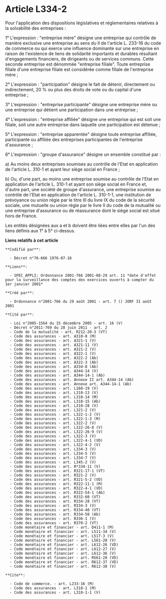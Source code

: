 # Article L334-2

Pour l'application des dispositions législatives et réglementaires relatives à la solvabilité des entreprises :

1° L'expression : "entreprise mère" désigne une entreprise qui contrôle de manière exclusive une entreprise au sens du II de
l'article L. 233-16 du code de commerce ou qui exerce une influence dominante sur une entreprise en raison de l'existence de
liens de solidarité importants et durables résultant d'engagements financiers, de dirigeants ou de services communs. Cette
seconde entreprise est dénommée "entreprise filiale". Toute entreprise filiale d'une entreprise filiale est considérée comme
filiale de l'entreprise mère ;

2° L'expression : "participation" désigne le fait de détenir, directement ou indirectement, 20 % ou plus des droits de vote
ou du capital d'une entreprise ;

3° L'expression : "entreprise participante" désigne une entreprise mère ou une entreprise qui détient une participation dans
une entreprise ;

4° L'expression : "entreprise affiliée" désigne une entreprise qui est soit une filiale, soit une autre entreprise dans
laquelle une participation est détenue ;

5° L'expression : "entreprise apparentée" désigne toute entreprise affiliée, participante ou affiliée des entreprises
participantes de l'entreprise d'assurance ;

6° L'expression : "groupe d'assurance" désigne un ensemble constitué par :

a) Au moins deux entreprises soumises au contrôle de l'Etat en application de l'article L. 310-1 et ayant leur siège social
en France ;

b) Ou, d'une part, au moins une entreprise soumise au contrôle de l'Etat en application de l'article L. 310-1 et ayant son
siège social en France et, d'autre part, une société de groupe d'assurance, une entreprise soumise au contrôle de l'Etat en
application de l'article L. 310-1-1, une institution de prévoyance ou union régie par le titre III du livre IX du code de la
sécurité sociale, une mutuelle ou union régie par le livre II du code de la mutualité ou une entreprise d'assurance ou de
réassurance dont le siège social est situé hors de France.

Les entités désignées aux a et b doivent être liées entre elles par l'un des liens définis aux 1° à 5° ci-dessus.

**Liens relatifs à cet article**

	**Codifié par**:

	  - Décret n°76-666 1976-07-16

	**Liens**:

	  - SPEC_APPLI: Ordonnance 2001-766 2001-08-29 art. 11 *date d'effet pour la surveillance des comptes des exercices ouverts à compter du 1er janvier 2001*

	**Créé par**:

	  - Ordonnance n°2001-766 du 29 août 2001 - art. 7 () JORF 31 août 2001

	**Cité par**:

	  - Loi n°2005-1564 du 15 décembre 2005 - art. 16 (V)
	  - Décret n°2011-769 du 28 juin 2011 - art. 2
	  - Code de la mutualité - art. R212-20-3 (VT)
	  - Code des assurances - art. A310-8 (M)
	  - Code des assurances - art. A321-1 (V)
	  - Code des assurances - art. A321-11 (V)
	  - Code des assurances - art. A321-2 (V)
	  - Code des assurances - art. A322-1 (V)
	  - Code des assurances - art. A322-2 (Ab)
	  - Code des assurances - art. A322-3 (Ab)
	  - Code des assurances - art. A334-8 (Ab)
	  - Code des assurances - art. A344-14 (V)
	  - Code des assurances - art. A344-14-1 (Ab)
	  - Code des assurances - art. Annexe II art. A344-14 (Ab)
	  - Code des assurances - art. Annexe art. A344-14-1 (Ab)
	  - Code des assurances - art. L160-19 (V)
	  - Code des assurances - art. L310-13 (V)
	  - Code des assurances - art. L310-14 (M)
	  - Code des assurances - art. L310-15 (Ab)
	  - Code des assurances - art. L310-28 (V)
	  - Code des assurances - art. L321-2 (V)
	  - Code des assurances - art. L322-1-2 (V)
	  - Code des assurances - art. L322-1-3 (M)
	  - Code des assurances - art. L322-2 (V)
	  - Code des assurances - art. L322-26-8 (V)
	  - Code des assurances - art. L322-26-9 (V)
	  - Code des assurances - art. L322-3 (V)
	  - Code des assurances - art. L322-4-1 (VD)
	  - Code des assurances - art. L322-4-2 (V)
	  - Code des assurances - art. L334-3 (V)
	  - Code des assurances - art. L334-5 (V)
	  - Code des assurances - art. L334-7 (V)
	  - Code des assurances - art. L345-2 (V)
	  - Code des assurances - art. R*334-11 (V)
	  - Code des assurances - art. R321-17-1 (VT)
	  - Code des assurances - art. R321-2 (V)
	  - Code des assurances - art. R321-5-2 (VD)
	  - Code des assurances - art. R322-11-1 (M)
	  - Code des assurances - art. R322-4-1 (VD)
	  - Code des assurances - art. R322-54-1 (Ab)
	  - Code des assurances - art. R332-60 (VT)
	  - Code des assurances - art. R334-28 (VT)
	  - Code des assurances - art. R334-3 (V)
	  - Code des assurances - art. R334-40 (VT)
	  - Code des assurances - art. R334-50 (Ab)
	  - Code des assurances - art. R336-1 (V)
	  - Code des assurances - art. R370-2 (VT)
	  - Code monétaire et financier - art. D411-1 (M)
	  - Code monétaire et financier - art. L511-34 (V)
	  - Code monétaire et financier - art. L517-3 (V)
	  - Code monétaire et financier - art. L561-20 (V)
	  - Code monétaire et financier - art. L612-26 (VD)
	  - Code monétaire et financier - art. L612-27 (V)
	  - Code monétaire et financier - art. L612-36 (V)
	  - Code monétaire et financier - art. R561-28 (VD)
	  - Code monétaire et financier - art. R612-37 (VD)
	  - Code monétaire et financier - art. R612-38 (V)

	**Cite**:

	  - Code de commerce. - art. L233-16 (M)
	  - Code des assurances - art. L310-1 (M)
	  - Code des assurances - art. L310-1-1 (V)
